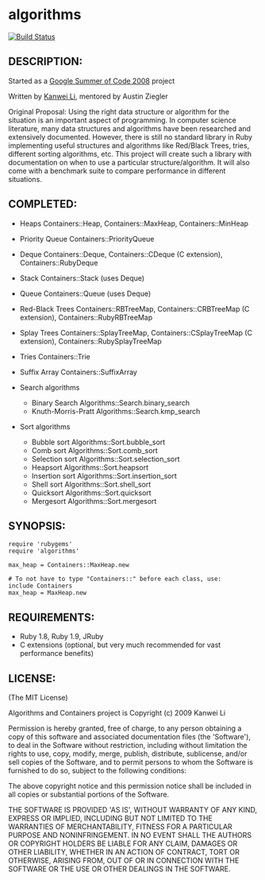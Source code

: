 # algorithms

[![Build Status](https://travis-ci.org/kanwei/algorithms.png)](https://travis-ci.org/kanwei/algorithms)

## DESCRIPTION:

Started as a [Google Summer of Code 2008](http://code.google.com/soc/2008/ruby/about.html) project

Written by [Kanwei Li](http://kanwei.com/), mentored by Austin Ziegler

Original Proposal: Using the right data structure or algorithm for the situation is an important
aspect of programming. In computer science literature, many data structures
and algorithms have been researched and extensively documented. However, there
is still no standard library in Ruby implementing useful structures and
algorithms like Red/Black Trees, tries, different sorting algorithms, etc.
This project will create such a library with documentation on when to use a
particular structure/algorithm. It will also come with a benchmark suite to
compare performance in different situations.

## COMPLETED:

* Heaps              Containers::Heap, Containers::MaxHeap, Containers::MinHeap
* Priority Queue     Containers::PriorityQueue
* Deque              Containers::Deque, Containers::CDeque (C extension), Containers::RubyDeque
* Stack              Containers::Stack (uses Deque)
* Queue              Containers::Queue (uses Deque)
* Red-Black Trees    Containers::RBTreeMap, Containers::CRBTreeMap (C extension), Containers::RubyRBTreeMap
* Splay Trees        Containers::SplayTreeMap, Containers::CSplayTreeMap (C extension), Containers::RubySplayTreeMap
* Tries              Containers::Trie
* Suffix Array       Containers::SuffixArray

* Search algorithms
  - Binary Search            Algorithms::Search.binary_search
  - Knuth-Morris-Pratt       Algorithms::Search.kmp_search
* Sort algorithms           
  - Bubble sort              Algorithms::Sort.bubble_sort
  - Comb sort                Algorithms::Sort.comb_sort
  - Selection sort           Algorithms::Sort.selection_sort
  - Heapsort                 Algorithms::Sort.heapsort
  - Insertion sort           Algorithms::Sort.insertion_sort
  - Shell sort               Algorithms::Sort.shell_sort
  - Quicksort                Algorithms::Sort.quicksort
  - Mergesort                Algorithms::Sort.mergesort

## SYNOPSIS:

    require 'rubygems'
    require 'algorithms'

    max_heap = Containers::MaxHeap.new

    # To not have to type "Containers::" before each class, use:
    include Containers
    max_heap = MaxHeap.new

## REQUIREMENTS:

* Ruby 1.8, Ruby 1.9, JRuby
* C extensions (optional, but very much recommended for vast performance benefits)

## LICENSE:

(The MIT License)

Algorithms and Containers project is Copyright (c) 2009 Kanwei Li

Permission is hereby granted, free of charge, to any person obtaining
a copy of this software and associated documentation files (the
'Software'), to deal in the Software without restriction, including
without limitation the rights to use, copy, modify, merge, publish,
distribute, sublicense, and/or sell copies of the Software, and to
permit persons to whom the Software is furnished to do so, subject to
the following conditions:

The above copyright notice and this permission notice shall be
included in all copies or substantial portions of the Software.

THE SOFTWARE IS PROVIDED 'AS IS', WITHOUT WARRANTY OF ANY KIND,
EXPRESS OR IMPLIED, INCLUDING BUT NOT LIMITED TO THE WARRANTIES OF
MERCHANTABILITY, FITNESS FOR A PARTICULAR PURPOSE AND NONINFRINGEMENT.
IN NO EVENT SHALL THE AUTHORS OR COPYRIGHT HOLDERS BE LIABLE FOR ANY
CLAIM, DAMAGES OR OTHER LIABILITY, WHETHER IN AN ACTION OF CONTRACT,
TORT OR OTHERWISE, ARISING FROM, OUT OF OR IN CONNECTION WITH THE
SOFTWARE OR THE USE OR OTHER DEALINGS IN THE SOFTWARE.
